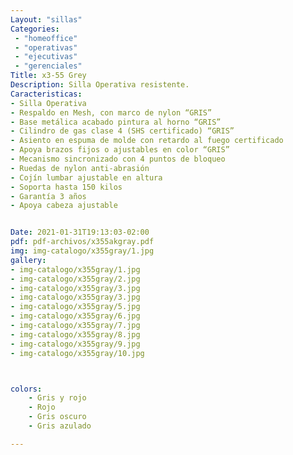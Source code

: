```yaml
---
Layout: "sillas"
Categories:
 - "homeoffice"
 - "operativas"
 - "ejecutivas"
 - "gerenciales"
Title: x3-55 Grey
Description: Silla Operativa resistente.
Caracteristicas: 
- Silla Operativa
- Respaldo en Mesh, con marco de nylon “GRIS”
- Base metálica acabado pintura al horno “GRIS”
- Cilindro de gas clase 4 (SHS certificado) “GRIS”
- Asiento en espuma de molde con retardo al fuego certificado
- Apoya brazos fijos o ajustables en color “GRIS”
- Mecanismo sincronizado con 4 puntos de bloqueo
- Ruedas de nylon anti-abrasión
- Cojín lumbar ajustable en altura
- Soporta hasta 150 kilos
- Garantía 3 años
- Apoya cabeza ajustable


Date: 2021-01-31T19:13:03-02:00
pdf: pdf-archivos/x355akgray.pdf
img: img-catalogo/x355gray/1.jpg
gallery: 
- img-catalogo/x355gray/1.jpg
- img-catalogo/x355gray/2.jpg
- img-catalogo/x355gray/3.jpg
- img-catalogo/x355gray/3.jpg
- img-catalogo/x355gray/5.jpg
- img-catalogo/x355gray/6.jpg
- img-catalogo/x355gray/7.jpg
- img-catalogo/x355gray/8.jpg
- img-catalogo/x355gray/9.jpg
- img-catalogo/x355gray/10.jpg



colors:
    - Gris y rojo
    - Rojo 
    - Gris oscuro
    - Gris azulado

---
```

